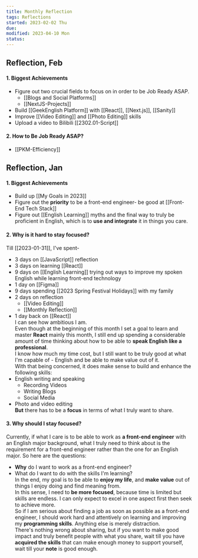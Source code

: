 ```yaml
---
title: Monthly Reflection
tags: Reflections  
started: 2023-02-02 Thu
due: 
modified: 2023-04-10 Mon
status: 
---
```

## Reflection, Feb
#### 1. Biggest Achievements
- Figure out two crucial fields to focus on in order to be Job Ready ASAP.
	- [[Blogs and Social Platforms]]
	- [[NextJS-Projects]] 
- Build [[GeekEnglish Platform]] with [[React]], [[Next.js]], [[Sanity]]
- Improve [[Video Editing]] and [[Photo Editing]] skills
- Upload a video to Bilibili [[2302.01-Script]]
#### 2. How to Be Job Ready ASAP?
- [[PKM-Efficiency]]
## Reflection, Jan
#### 1. Biggest Achievements
- Build up [[My Goals in 2023]]
- Figure out the **priority** to be a front-end engineer- be good at [[Front-End Tech Stack]]
- Figure out [[English Learning]] myths and the final way to truly be proficient in English, which is to **use and integrate** it in things you care.
#### 2. Why is it hard to stay focused?
Till [[2023-01-31]], I've spent- 
- 3 days on [[JavaScript]] reflection
- 3 days on learning [[React]]
- 9 days on [[English Learning]] trying out ways to improve my spoken English while learning front-end technology 
- 1 day on [[Figma]] 
- 9 days spending [[2023 Spring Festival Holidays]] with my family 
- 2 days on reflection
	- [[Video Editing]]
	- [[Monthly Reflection]] 
- 1 day back on [[React]]  
I can see how ambitious I am.  
Even though at the beginning of this month I set a goal to learn and master **React** mainly this month, I still end up spending a considerable amount of time thinking about how to be able to **speak English like a professional**.  
I know how much my time cost, but I still want to be truly good at what I'm capable of - English and be able to make value out of  it.  
With that being concerned, it does make sense to build and enhance the following skills:
- English writing and speaking
	- Recording Videos  
	- Writing Blogs
	- Social Media
- Photo and video editing  
**But** there has to be a **focus** in terms of what I truly want to share.  
#### 3. Why should I stay focused?
Currently, if what I care is to be able to work as **a front-end engineer** with an English major background, what I truly need to think about is the requirement for a front-end engineer rather than the one for an English major. So here are the questions:
- **Why** do I want to work as a front-end engineer? 
- What do I want to do with the skills I'm learning?  
In the end, my goal is to be able to **enjoy my life**, and **make value** out of things I enjoy doing and find meaning from.  
In this sense, I need to **be more focused**, because time is limited but skills are endless. I can only expect to excel in one aspect first then seek to achieve more.  
So if I am serious about finding a job as soon as possible as a front-end engineer, I should work hard and attentively on learning and improving my **programming skills**. Anything else is merely distraction.  
There's nothing wrong about sharing, but if you want to make good impact and truly benefit people with what you share, wait till you have **acquired the skills** that can make enough money to support yourself, wait till your **note** is good enough.